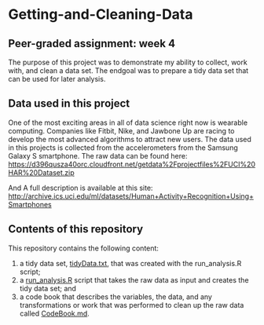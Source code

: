 # Getting-and-Cleaning-Data
## Peer-graded assignment: week 4
The purpose of this project was to demonstrate my ability to collect, work with, and clean a data set. The endgoal was to prepare a tidy data set that can be used for later analysis. 

## Data used in this project
One of the most exciting areas in all of data science right now is wearable computing. Companies like Fitbit, Nike, and Jawbone Up are racing to develop the most advanced algorithms to attract new users. The data used in this projects is collected from the accelerometers from the Samsung Galaxy S smartphone. The raw data can be found here:
https://d396qusza40orc.cloudfront.net/getdata%2Fprojectfiles%2FUCI%20HAR%20Dataset.zip

And A full description is available at this site:
http://archive.ics.uci.edu/ml/datasets/Human+Activity+Recognition+Using+Smartphones

## Contents of this repository
This repository contains the following content:
1) a tidy data set, [tidyData.txt](tidyData.txt), that was created with the run_analysis.R script;
2) a [run_analysis.R](run_analysis.R) script that takes the raw data as input and creates the tidy data set; and 
3) a code book that describes the variables, the data, and any transformations or work that was performed to clean up the raw data called [CodeBook.md](CodeBook.md).
